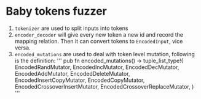 # Baby tokens fuzzer
1. `tokenizer` are used to split inputs into tokens 
2. `encoder_decoder` will give every new token a new id and record the mapping relation. Then it can convert tokens to `EncodedInput`, vice versa.
3. `encoded_mutations` are used to deal with token level mutation, following is the definition:
'''
pub fn encoded_mutations() -> tuple_list_type!(
    EncodedRandMutator,
    EncodedIncMutator,
    EncodedDecMutator,
    EncodedAddMutator,
    EncodedDeleteMutator,
    EncodedInsertCopyMutator,
    EncodedCopyMutator,
    EncodedCrossoverInsertMutator,
    EncodedCrossoverReplaceMutator,
)
'''